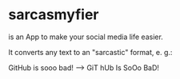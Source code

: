 # sarcasmyfier
is an App to make your social media life easier.

It converts any text to an "sarcastic" format, e. g.:

GitHub is sooo bad!      -->      GiT hUb Is SoOo BaD!
